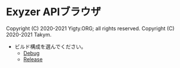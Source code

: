 # Exyzer APIブラウザ
Copyright (C) 2020-2021 Yigty.ORG; all rights reserved.
Copyright (C) 2020-2021 Takym.

- ビルド構成を選んでください。
	- [Debug](./d/index.md)
	- [Release](./r/index.md)
